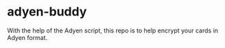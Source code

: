 # adyen-buddy
With the help of the Adyen script, this repo is to help encrypt your cards in Adyen format.
